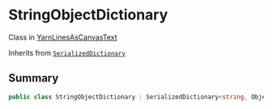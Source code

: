 # StringObjectDictionary

Class in [YarnLinesAsCanvasText](/api/csharp/yarn.unity.yarnlinesascanvastext.md)

Inherits from [`SerializedDictionary`](/api/csharp/yarn.unity.serializeddictionary.md)

## Summary



```csharp
public class StringObjectDictionary : SerializedDictionary<string, Object> { }
```

